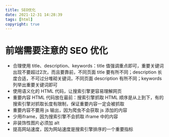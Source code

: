 ```yaml
---
title: SEO优化
date: 2021-12-31 14:28:39
tags: [html]
copyright: true
---
```

# 前端需要注意的 SEO 优化
- 合理使用 title、description、keywords：title 值强调重点即可，重要关键词出现不要超过2次，而且要靠前，不同页面 title 要有所不同；description 长度合适，不可过分堆砌关键词，不同页面 description 有所不同；keywords 列举出重要关键词即可
- 使用语义化的 HTML 代码，让搜索引擎更容易理解网页
- 重要内容 HTML 代码放在最前：搜索引擎抓取 HTML 顺序是从上到下，有的搜索引擎对抓取长度有限制，保证重要内容一定会被抓取
- 重要内容不要用 js 输出，因为爬虫不会获取 js 添加的内容
- 少用iframe，因为搜索引擎不会抓取 iframe 中的内容
- 非装饰性图片必须加 alt
- 提高网站速度，因为网站速度是搜索引擎排序的一个重要指标